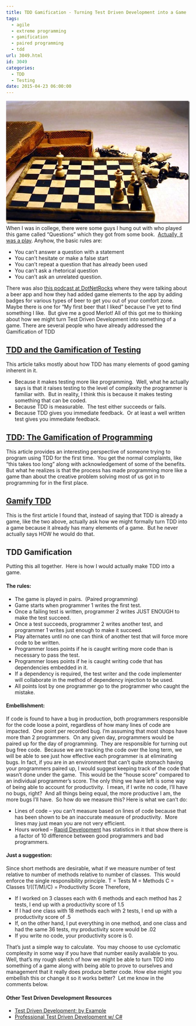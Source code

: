 ```yaml
---
title: TDD Gamification - Turning Test Driven Development into a Game
tags:
  - agile
  - extreme programming
  - gamification
  - paired programming
  - tdd
url: 3049.html
id: 3049
categories:
  - TDD
  - Testing
date: 2015-04-23 06:00:00
---
```


![ge-gam-018](/uploads/2015/04/ge-gam-018.jpg "Test Driven Development Gamification")When I was in college, there were some guys I hung out with who played this game called “Questions” which they got from some book.  [Actually, it was a play](//en.wikipedia.org/wiki/Questions_%28game%29). Anyhow, the basic rules are:

*   You can’t answer a question with a statement
*   You can’t hesitate or make a false start
*   You can’t repeat a question that has already been used
*   You can’t ask a rhetorical question
*   You can’t ask an unrelated question.

There was also [this podcast at DotNetRocks](//dotnetrocks.com/default.aspx?showNum=1111) where they were talking about a beer app and how they had added game elements to the app by adding badges for various types of beer to get you out of your comfort zone.  Maybe there is one for “My first beer that I liked” because I’ve yet to find something I like.  But give me a good Merlot! All of this got me to thinking about how we might turn Test Driven Development into something of a game. There are several people who have already addressed the Gamification of TDD

[TDD and the Gamification of Testing](//effectivesoftwaredesign.com/2011/11/21/tdd-and-the-gamification-of-testing/)
--------------------------------------------------------------------------------------------------------------------

This article talks mostly about how TDD has many elements of good gaming inherent in it.

*   Because it makes testing more like programming.  Well, what he actually says is that it raises testing to the level of complexity the programmer is familiar with.  But in reality, I think this is because it makes testing something that can be coded.
*   Because TDD is measurable.  The test either succeeds or fails.
*   Because TDD gives you immediate feedback.  Or at least a well written test gives you immediate feedback.

[TDD: The Gamification of Programming](//benvanik.tumblr.com/post/20702406947/tdd-the-gamification-of-programming)
------------------------------------------------------------------------------------------------------------------

This article provides an interesting perspective of someone trying to program using TDD for the first time.  You get the normal complaints, like “this takes too long” along with acknowledgement of some of the benefits.  But what he realizes is that the process has made programming more like a game than about the creative problem solving most of us got in to programming for in the first place.

[Gamify TDD](//www.tdddev.com/2014/09/gamify-tdd.html)
------------------------------------------------------

This is the first article I found that, instead of saying that TDD is already a game, like the two above, actually ask how we might formally turn TDD into a game because it already has many elements of a game.  But he never actually says HOW he would do that.

TDD Gamification
----------------

Putting this all together.  Here is how I would actually make TDD into a game.

#### The rules:

*   The game is played in pairs.  (Paired programming)
*   Game starts when programmer 1 writes the first test.
*   Once a failing test is written, programmer 2 writes JUST ENOUGH to make the test succeed.
*   Once a test succeeds, programmer 2 writes another test, and programmer 1 writes just enough to make it succeed.
*   Play alternates until no one can think of another test that will force more code to be written.
*   Programmer loses points if he is caught writing more code than is necessary to pass the test.
*   Programmer loses points if he is caught writing code that has dependencies embedded in it.
*   If a dependency is required, the test writer and the code implementer will collaborate in the method of dependency injection to be used.
*   All points lost by one programmer go to the programmer who caught the mistake.

#### Embellishment:

If code is found to have a bug in production, both programmers responsible for the code loose a point, regardless of how many lines of code are impacted.  One point per recorded bug. I’m assuming that most shops have more than 2 programmers.  On any given day, programmers would be paired up for the day of programming.  They are responsible for turning out bug free code.  Because we are tracking the code over the long term, we will be able to see just how effective each programmer is at eliminating bugs. In fact, if you are in an environment that can’t quite stomach having your programmers paired up, I would suggest keeping track of the code that wasn’t done under the game.  This would be the “house score” compared to an individual programmer’s score. The only thing we have left is some way of being able to account for productivity.  I mean, if I write no code, I’ll have no bugs, right?  And all things being equal, the more productive I am, the more bugs I’ll have.  So how do we measure this? Here is what we can’t do:

*   Lines of code – you can’t measure based on lines of code because that has been shown to be an inaccurate measure of productivity.  More lines may just mean you are not very efficient.
*   Hours worked – [Rapid Development](/rapidDevelopment) has statistics in it that show there is a factor of 10 difference between good programmers and bad programmers.

#### Just a suggestion:

Since short methods are desirable, what if we measure number of test relative to number of methods relative to number of classes.  This would enforce the single responsibility principle. T = Tests M = Methods C = Classes 1/((T/M)/C) = Productivity Score Therefore,

*   If I worked on 3 classes each with 6 methods and each method has 2 tests, I end up with a productivity score of 1.5
*   If I had one class with 18 methods each with 2 tests, I end up with a productivity score of .5
*   If, on the other hand, I put everything in one method, and one class and had the same 36 tests, my productivity score would be .02
*   If you write no code, your productivity score is 0.

That’s just a simple way to calculate.  You may choose to use cyclomatic complexity in some way if you have that number easily available to you. Well, that’s my rough sketch of how we might be able to turn TDD into something of a game along with being able to prove to ourselves and management that it really does produce better code. How else might you embellish this or change it so it works better?  Let me know in the comments below.

#### Other Test Driven Development Resources

*   [Test Driven Development: by Example](/testDrivenDevelopmentByExample)
*   [Professional Test Driven Development w/ C#](/professionalTestDrivenDevelopmentWithCSharp)
